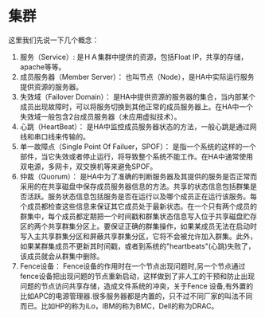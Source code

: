 
# 集群
这里我们先说一下几个概念：

1. 服务（Service）:
是ＨＡ集群中提供的资源，包括Float IP，共享的存储，apache等等。
2. 成员服务器（Member Server）：
也叫节点（Node），是HA中实际运行服务提供资源的服务器。
3. 失效域（Failover Domain）：
是HA中提供资源的服务器的集合，当内部某个成员出现故障时，可以将服务切换到其他正常的成员服务器上。在HA中一个失效域一般包含2台成员服务器（未应用虚拟技术）。
4. 心跳（HeartBeat）：
是HA中监控成员服务器状态的方法，一般心跳是通过网线和串口线来传输的。
5. 单一故障点（Single Point Of Failuer，SPOF）：
是指一个系统的这样的一个部件，当它失效或者停止运行，将导致整个系统不能工作。在HA中通常使用双电源，多网卡，双交换机等来避免SPOF。
6. 仲裁（Quorum）：
是HA中为了准确的判断服务器及其提供的服务是否正常而采用的在共享磁盘中保存成员服务器信息的方法。共享的状态信息包括群集是否活跃。服务状态信息包括服务是否在运行以及哪个成员正在运行该服务。每个成员都检查这些信息来保证其它成员处于最新状态。在一个只有两个成员的群集中，每个成员都定期把一个时间戳和群集状态信息写入位于共享磁盘贮存区的两个共享群集分区上。要保证正确的群集操作，如果某成员无法在启动时写入主共享群集分区和屏蔽共享群集分区，它将不会被允许加入群集。此外，如果某群集成员不更新其时间戳，或者到系统的"heartbeats"(心跳)失败了，该成员就会从群集中删除。
7. Fence设备：
Fence设备的作用时在一个节点出现问题时,另一个节点通过fence设备把出现问题的节点重新启动，这样做到了非人工的干预和防止出现问题的节点访问共享存储，造成文件系统的冲突，关于Fence 设备,有外置的比如APC的电源管理器.很多服务器都是内置的，只不过不同厂家的叫法不同而已。比如HP的称为iLo，IBM的称为BMC，Dell的称为DRAC。
